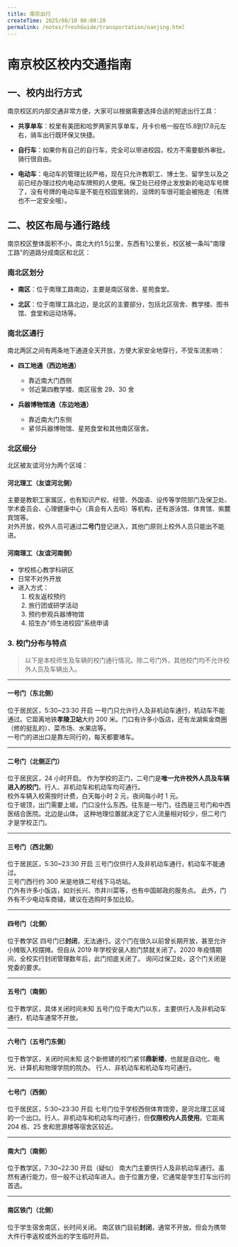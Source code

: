 ```yaml
---
title: 南京出行
createTime: 2025/08/10 00:09:28
permalink: /notes/freshGuide/transportation/nanjing.html
---
```


# 南京校区校内交通指南

## 一、校内出行方式

南京校区的内部交通非常方便，大家可以根据需要选择合适的短途出行工具：

- **共享单车**：校里有美团和哈罗两家共享单车，月卡价格一般在15.8到17.8元左右，骑车出行既环保又快捷。

- **自行车**：如果你有自己的自行车，完全可以带进校园，校方不需要额外审批，骑行很自由。

- **电动车**：电动车的管理比较严格，现在只允许教职工、博士生、留学生以及之前已经办理过校内电动车牌照的人使用。保卫处已经停止发放新的电动车号牌了，没有号牌的电动车是不能在校园里骑的，没牌的车很可能会被拖走（有牌也不一定安全哦）。


## 二、校区布局与通行路线

南京校区整体面积不小，南北大约1.5公里，东西有1公里长，校区被一条叫"南理工路"的道路分成南区和北区：

### 南北区划分

- **南区**：位于南理工路南边，主要是南区宿舍、星苑食堂。      

- **北区**：位于南理工路北边，是北区的主要部分，包括北区宿舍、教学楼、图书馆、食堂和运动场等。

### 南北区通行

南北两区之间有两条地下通道全天开放，方便大家安全地穿行，不受车流影响：

- **四工地通（西边地通）**
  - 靠近南大门西侧
  - 邻近第四教学楼、南区宿舍 29、30 舍

- **兵器博物馆通（东边地通）**
  - 靠近南大门东侧
  - 紧邻兵器博物馆、星苑食堂和其他南区宿舍。

### 北区细分

北区被友谊河分为两个区域：

#### 河北理工（友谊河北侧）

主要是教职工家属区，也有知识产权、经管、外国语、设传等学院部门及保卫处、学术委员会、心理健康中心（真会有人去吗）等机构，还有游泳馆、体育馆、紫麓宾馆等。  
对外开放，校外人员可通过**二号门**登记进入，其他门原则上校外人员只能出不能进。

#### 河南理工（友谊河南侧）
- 学校核心教学科研区
- 日常不对外开放
- 进入方式：
  1. 校友返校预约
  2. 旅行团或研学活动
  3. 预约参观兵器博物馆
  4. 招生办"师生进校园"系统申请

### 3. 校门分布与特点

> 以下是本校师生及车辆的校门通行情况。除二号门外，其他校门均不允许校外人员及车辆出入。

---

#### 一号门（东北侧）
位于居民区，5:30~23:30 开启
一号门只允许行人及非机动车通行，机动车不能通过。它距离地铁**孝陵卫站**大约 200 米。门口有许多小饭店，还有龙湖紫金商圈（修的挺乱的）、菜市场、水果店等。  
一号门的进出口是靠左同行的，每天都要堵车。

---

#### 二号门（北侧正门）
位于居民区，24 小时开启。
作为学校的正门，二号门是**唯一允许校外人员及车辆进入的校门**。行人、非机动车和机动车均可通行。  
校外车辆入校需按时计费，白天每小时 2 元，夜间每小时 1 元。  
位于坡顶，出门需要上坡。门口没什么东西。往东是一号门，往西是三号门和中西医结合医院。北边是山体。
这种地理位置就决定了它人流量相对较少，但二号门才是学校正门。

---

#### 三号门（西北侧）
位于居民区，5:30~23:30 开启
三号门仅供行人及非机动车通行，机动车不能通过。  
三号门西行约 300 米是地铁二号线下马坊站。  
门外有许多小饭店，如刘长兴、市井川菜等，也有中国邮政的服务点。
此外，门外有不少电动车商铺，建议在选购时多加比较。

---

#### 四号门（北侧）
位于教学区
四号门已**封闭**，无法通行。这个门在很久以前曾长期开放，甚至允许小摊贩入校摆摊。但自从 2019 年学校安装人脸门禁就关闭了。2020 年疫情期间，全校实行封闭管理数年后，此门彻底关闭了。
询问过保卫处，这个门关闭是党委的要求。

---

#### 五号门（南侧）
位于教学区，具体关闭时间未知
五号门位于南大门以东，主要供行人及非机动车通行，机动车通常不开放。

---

#### 六号门（五号门东侧）
位于教学区，关闭时间未知
这个新修建的校门紧邻**鼎新楼**，也就是自动化、电光、计算机和物理学院的院办。
行人、非机动车和机动车均可通行。

---

#### 七号门（西侧）
位于居民区，5:30~23:30 开启
七号门位于学校西侧体育馆旁，是河北理工区域的一个出口。行人、非机动车和机动车均可通行，但**仅限校内人员使用**。它距离 204 栋、25 舍和思源楼等宿舍区较近。

---

#### 南大门（南侧）
位于教学区，7:30~22:30 开启（疑似）
南大门主要供行人及非机动车通行。虽然有通行能力，但一般不让机动车进入。由于位置方便，它通常是学生打车出行的首选。

---

#### 南区铁门（北侧）
位于学生宿舍南区，长时间关闭。
南区铁门目前**封闭**，通常不开放。但会为携带大件行李返校或外出的学生临时开启。